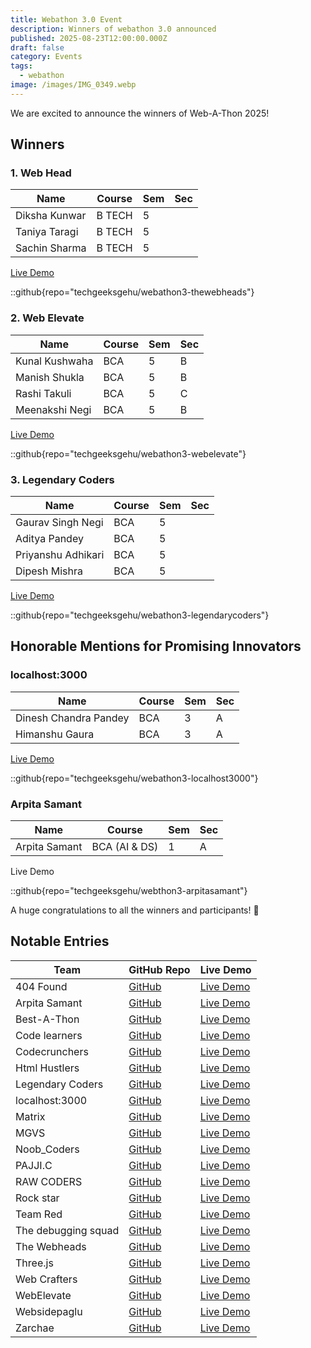 ```yaml
---
title: Webathon 3.0 Event
description: Winners of webathon 3.0 announced
published: 2025-08-23T12:00:00.000Z
draft: false
category: Events
tags:
  - webathon
image: /images/IMG_0349.webp
---
```

We are excited to announce the winners of Web-A-Thon 2025!

## Winners

### 1\. Web Head

| Name          | Course | Sem | Sec |
| ------------- | ------ | --- | --- |
| Diksha Kunwar | B TECH | 5   |     |
| Taniya Taragi | B TECH | 5   |     |
| Sachin Sharma | B TECH | 5   |     |

[Live Demo](https://techgeeksgehu.github.io/webathon3-thewebheads/)

::github{repo="techgeeksgehu/webathon3-thewebheads"}

### 2\. Web Elevate

| Name           | Course | Sem | Sec |
| -------------- | ------ | --- | --- |
| Kunal Kushwaha | BCA    | 5   | B   |
| Manish Shukla  | BCA    | 5   | B   |
| Rashi Takuli   | BCA    | 5   | C   |
| Meenakshi Negi | BCA    | 5   | B   |

[Live Demo](https://techgeeksgehu.github.io/webathon3-webelevate/landing.html)

::github{repo="techgeeksgehu/webathon3-webelevate"}

### 3\. Legendary Coders

| Name               | Course | Sem | Sec |
| ------------------ | ------ | --- | --- |
| Gaurav Singh Negi  | BCA    | 5   |     |
| Aditya Pandey      | BCA    | 5   |     |
| Priyanshu Adhikari | BCA    | 5   |     |
| Dipesh Mishra      | BCA    | 5   |     |

[Live Demo](https://webathon3-legendarycoders.vercel.app/)

::github{repo="techgeeksgehu/webathon3-legendarycoders"}

## Honorable Mentions for Promising Innovators

### localhost:3000

| Name                  | Course | Sem | Sec |
| --------------------- | ------ | --- | --- |
| Dinesh Chandra Pandey | BCA    | 3   | A   |
| Himanshu Gaura        | BCA    | 3   | A   |

[Live Demo](https://webathon3-localhost3000.vercel.app/)

::github{repo="techgeeksgehu/webathon3-localhost3000"}

### Arpita Samant

| Name          | Course        | Sem | Sec |
| ------------- | ------------- | --- | --- |
| Arpita Samant | BCA (AI & DS) | 1   | A   |

Live Demo

::github{repo="techgeeksgehu/webthon3-arpitasamant"}

A huge congratulations to all the winners and participants! 🙌

## Notable Entries

| Team                | GitHub Repo                                                            | Live Demo                                                            |
| ------------------- | ---------------------------------------------------------------------- | -------------------------------------------------------------------- |
| 404 Found           | [GitHub](https://github.com/techgeeksgehu/webathon3-404found)          | [Live Demo](https://saurav-s-mehta-07.github.io/Webathon3/)          |
| Arpita Samant       | [GitHub](https://github.com/techgeeksgehu/webathon3-arpitasamant)      | [Live Demo](https://magnificent-sorbet-0eb7dd.netlify.app/)          |
| Best-A-Thon         | [GitHub](https://github.com/techgeeksgehu/webathon3-bestathon)         | [Live Demo](https://timely-tarsier-ab03ac.netlify.app/)              |
| Code learners       | [GitHub](https://github.com/techgeeksgehu/webathon3-codelearners)      | [Live Demo](https://shatakshi117.github.io/code-learners/)           |
| Codecrunchers       | [GitHub](https://github.com/techgeeksgehu/webathon3-codecrunchers)     | [Live Demo](https://webthon3-o.vercel.app/)                          |
| Html Hustlers       | [GitHub](https://github.com/techgeeksgehu/webathon3-htmlhustlers)      | [Live Demo](https://bhanu-pathak.github.io/webathon_3.0/)            |
| Legendary Coders    | [GitHub](https://github.com/techgeeksgehu/webathon3-legendarycoders)   | [Live Demo](https://tech-greeks.vercel.app/)                         |
| localhost:3000      | [GitHub](https://github.com/techgeeksgehu/webathon3-localhost3000)     | [Live Demo](https://webathon-one.vercel.app/)                        |
| Matrix              | [GitHub](https://github.com/techgeeksgehu/webathon3-matrix)            | [Live Demo](https://lokesh9751.github.io/lokesh_web/)                |
| MGVS                | [GitHub](https://github.com/techgeeksgehu/webathon3-mgvs)              | [Live Demo](https://dynamic-cajeta-3c2aa3.netlify.app/)              |
| Noob\_Coders        | [GitHub](https://github.com/techgeeksgehu/webathon3-noobcoders)        | [Live Demo](https://harshit-kumar-07.github.io/Noob_Coders-project/) |
| PAJJI.C             | [GitHub](https://github.com/techgeeksgehu/webathon3-pajjic)            | [Live Demo](https://website-for-tech-fest.vercel.app/)               |
| RAW CODERS          | [GitHub](https://github.com/techgeeksgehu/webathon3-rawcoders)         | [Live Demo](https://stellular-souffle-7d11e8.netlify.app/)           |
| Rock star           | [GitHub](https://github.com/techgeeksgehu/webathon3-rockstar)          | [Live Demo](https://deepanshu123-gtm.github.io/rock-star/#gallery)   |
| Team Red            | [GitHub](https://github.com/techgeeksgehu/webathon3-teamred)           | [Live Demo](https://kartik602.github.io/tech-fest/)                  |
| The debugging squad | [GitHub](https://github.com/techgeeksgehu/webathon3-thedebuggingsquad) | [Live Demo](https://vocal-mandazi-928150.netlify.app/)               |
| The Webheads        | [GitHub](https://github.com/techgeeksgehu/webathon3-thewebheads)       | [Live Demo](https://dikshakunwar.github.io/webath/)                  |
| Three.js            | [GitHub](https://github.com/techgeeksgehu/webathon3-threejs)           | [Live Demo](https://webathon-dun.vercel.app/)                        |
| Web Crafters        | [GitHub](https://github.com/techgeeksgehu/webathon3-webcrafters)       | [Live Demo](https://neerajsingh-01.github.io/Web-crafters/)          |
| WebElevate          | [GitHub](https://github.com/techgeeksgehu/webathon3-webelevate)        | [Live Demo](https://web-a-thon-3-0-delta.vercel.app/)                |
| Websidepaglu        | [GitHub](https://github.com/techgeeksgehu/webathon3-websidepaglu)      | [Live Demo](https://tanujasharma000.github.io/weblearners/)          |
| Zarchae             | [GitHub](https://github.com/techgeeksgehu/webathon3-zarchae)           | [Live Demo](https://hackathon1-cyan.vercel.app/)                     |
